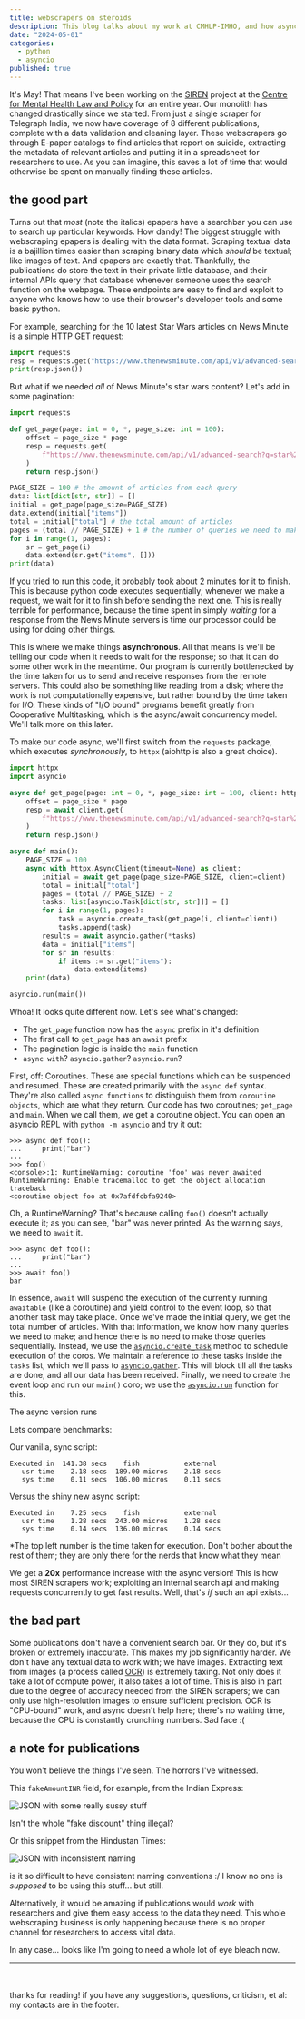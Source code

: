 ```yaml
---
title: webscrapers on steroids 
description: This blog talks about my work at CMHLP-IMHO, and how async I/O has amazing performance benefits for webscraping. 
date: "2024-05-01"
categories:
  - python
  - asyncio
published: true
---
```


It's May! That means I've been working on the [SIREN](https://cmhlp.org/imho-siren/about-project/) project 
at the [Centre for Mental Health Law and Policy](https://cmhlp.org/) for an entire year. Our monolith has changed drastically since we started.
From just a single scraper for Telegraph India, we now have coverage of 8 different publications, complete with a data validation and cleaning layer.
These webscrapers go through E-paper catalogs to find articles that report on suicide, extracting the metadata of relevant articles and putting it in a spreadsheet
for researchers to use. As you can imagine, this saves a lot of time that would otherwise be spent on manually finding these articles. 

## the good part

Turns out that _most_ (note the italics) epapers have a searchbar you can use to search up particular keywords. How dandy!
The biggest struggle with webscraping epapers is dealing with the data format. 
Scraping textual data is a bajillion times easier than scraping binary data which _should_ be textual; like images of text. 
And epapers are exactly that. Thankfully, the publications do store the text in their private little database, and their 
internal APIs query that database whenever someone uses the search function on the webpage. 
These endpoints are easy to find and exploit to anyone who knows how to use their browser's developer tools and some basic python.

For example, searching for the 10 latest Star Wars articles on News Minute is a simple HTTP GET request:
```python
import requests
resp = requests.get("https://www.thenewsminute.com/api/v1/advanced-search?q=star%20wars&limit=10&offset=0&fields=url,headline,published-at")
print(resp.json())
```

But what if we needed _all_ of News Minute's star wars content?
Let's add in some pagination:


```python
import requests

def get_page(page: int = 0, *, page_size: int = 100):
    offset = page_size * page
    resp = requests.get(
        f"https://www.thenewsminute.com/api/v1/advanced-search?q=star%20wars&limit={page_size}&offset={offset}&fields=url,headline"
    )
    return resp.json()

PAGE_SIZE = 100 # the amount of articles from each query
data: list[dict[str, str]] = []
initial = get_page(page_size=PAGE_SIZE)
data.extend(initial["items"])
total = initial["total"] # the total amount of articles
pages = (total // PAGE_SIZE) + 1 # the number of queries we need to make
for i in range(1, pages):
    sr = get_page(i)
    data.extend(sr.get("items", []))
print(data)
```

If you tried to run this code, it probably took about 2 minutes for it to finish.
This is because python code executes sequentially; whenever we make a request, we wait for it to finish before sending the next one.
This is really terrible for performance, because the time spent in simply _waiting_ for a response from the News Minute servers is time our processor could be
using for doing other things. 

This is where we make things **asynchronous**. All that means is we'll be telling our code when it needs to wait for the response;
so that it can do some other work in the meantime. Our program is currently bottlenecked by the time taken for us to send and receive responses from the remote servers.
This could also be something like reading from a disk; where the work is not computationally expensive, but rather bound by the time taken for I/O.
These kinds of "I/O bound" programs benefit greatly from Cooperative Multitasking, which is the async/await concurrency model. We'll talk more on this later.

To make our code async, we'll first switch from the `requests` package, which executes _synchronously_, to `httpx` (aiohttp is also a great choice).

```python
import httpx
import asyncio

async def get_page(page: int = 0, *, page_size: int = 100, client: httpx.AsyncClient):
    offset = page_size * page
    resp = await client.get(
        f"https://www.thenewsminute.com/api/v1/advanced-search?q=star%20wars&limit={page_size}&offset={offset}&fields=url,headline"
    )
    return resp.json()

async def main():
    PAGE_SIZE = 100
    async with httpx.AsyncClient(timeout=None) as client:
        initial = await get_page(page_size=PAGE_SIZE, client=client)
        total = initial["total"]
        pages = (total // PAGE_SIZE) + 2
        tasks: list[asyncio.Task[dict[str, str]]] = []
        for i in range(1, pages):
            task = asyncio.create_task(get_page(i, client=client))
            tasks.append(task)
        results = await asyncio.gather(*tasks)
        data = initial["items"]
        for sr in results:
            if items := sr.get("items"):
                data.extend(items)
    print(data)

asyncio.run(main())
```

Whoa! It looks quite different now. Let's see what's changed:

- The `get_page` function now has the `async` prefix in it's definition
- The first call to `get_page` has an `await` prefix
- The pagination logic is inside the `main` function
- `async with`? `asyncio.gather`? `asyncio.run`?

First, off: Coroutines. These are special functions which can be suspended and resumed.
These are created primarily with the `async def` syntax. They're also called `async functions` to distinguish them from `coroutine objects`, which are what they return.
Our code has two coroutines; `get_page` and `main`. When we call them, we get a coroutine object. You can open an asyncio REPL with `python -m asyncio` and try it out:

```
>>> async def foo():
...     print("bar")
... 
>>> foo()
<console>:1: RuntimeWarning: coroutine 'foo' was never awaited
RuntimeWarning: Enable tracemalloc to get the object allocation traceback
<coroutine object foo at 0x7afdfcbfa9240>
```

Oh, a RuntimeWarning? That's because calling `foo()` doesn't actually execute it; as you can see, "bar" was never printed.
As the warning says, we need to `await` it.

```
>>> async def foo():
...     print("bar")
...
>>> await foo()
bar
```

In essence, `await` will suspend the execution of the currently running `awaitable` (like a coroutine) and yield control to the event loop, so that another task may take place.
Once we've made the initial query, we get the total number of articles. With that information, we know how many queries we need to make; and hence there is no need to make those queries sequentially.
Instead, we use the [`asyncio.create_task`]() method to schedule execution of the coros. 
We maintain a reference to these tasks inside the `tasks` list, which we'll pass to [`asyncio.gather`](https://docs.python.org/3/library/asyncio-task.html#asyncio.gather).
This will block till all the tasks are done, and all our data has been received.
Finally, we need to create the event loop and run our `main()` coro; we use the [`asyncio.run`](https://docs.python.org/3/library/asyncio-runner.html#asyncio.run) function for this.

The async version runs  

Lets compare benchmarks:

Our vanilla, sync script:
```
Executed in  141.38 secs    fish           external
   usr time    2.18 secs  189.00 micros    2.18 secs
   sys time    0.11 secs  106.00 micros    0.11 secs
```
Versus the shiny new async script:
```
Executed in    7.25 secs    fish           external
   usr time    1.28 secs  243.00 micros    1.28 secs
   sys time    0.14 secs  136.00 micros    0.14 secs
```
<span class="subtext">*The top left number is the time taken for execution. Don't bother about the rest of them; they are only there for the nerds that know what they mean</span>


We get a **20x** performance increase with the async version!
This is how most SIREN scrapers work; exploiting an internal search api and making requests concurrently to get fast results.
Well, that's _if_ such an api exists...

## the bad part

Some publications don't have a convenient search bar. Or they do, but it's broken or extremely inaccurate.
This makes my job significantly harder. We don't have any textual data to work with; we have images.
Extracting text from images (a process called [OCR](https://en.wikipedia.org/wiki/Optical_character_recognition)) is extremely taxing.
Not only does it take a lot of compute power, it also takes a lot of time. This is also in part due to the degree of accuracy needed from the SIREN scrapers;
we can only use high-resolution images to ensure sufficient precision. OCR is "CPU-bound" work, and async doesn't help here; there's no waiting time, because the CPU is constantly
crunching numbers. Sad face :(

## a note for publications
You won't believe the things I've seen. The horrors I've witnessed.


This `fakeAmountINR` field, for example, from the Indian Express:

![JSON with some really sussy stuff](/blog_assets/siren/siren0.png)


Isn't the whole "fake discount" thing illegal?


Or this snippet from the Hindustan Times:

![JSON with inconsistent naming](/blog_assets/siren/siren1.png)

is it so difficult to have consistent naming conventions :/
I know no one is _supposed_ to be using this stuff... but still.


Alternatively, it would be amazing if publications would _work_ with researchers and give them easy access to the data they need.
This whole webscraping business is only happening because there is no proper channel for researchers to access vital data. 

In any case... looks like I'm going to need a whole lot of eye bleach now.
<br>

---
<br><br>
<span class='subtext'>
  thanks for reading! if you have any suggestions, questions, criticism, et al: my contacts are in the footer.
</span>
